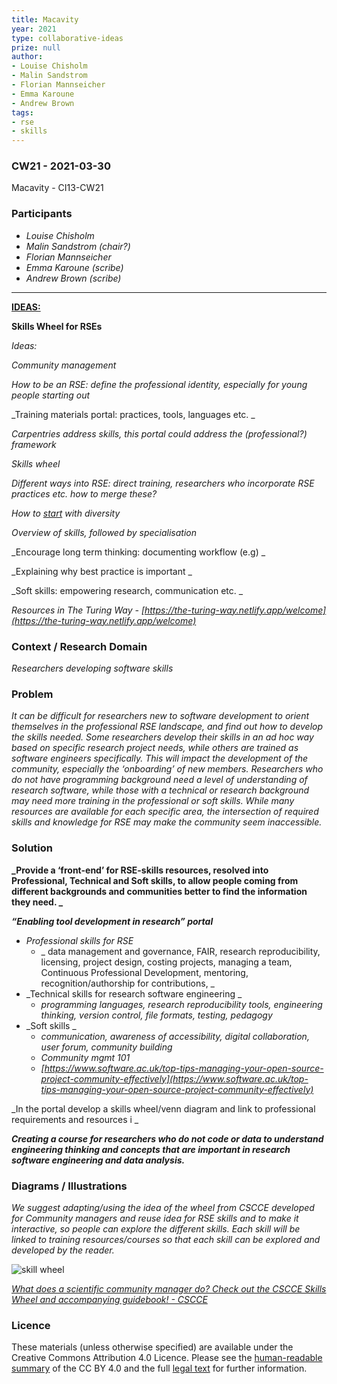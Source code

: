 ```yaml
---
title: Macavity
year: 2021
type: collaborative-ideas
prize: null
author:
- Louise Chisholm
- Malin Sandstrom
- Florian Mannseicher
- Emma Karoune
- Andrew Brown
tags:
- rse
- skills
---
```


### CW21 - 2021-03-30

Macavity - CI13-CW21

### **Participants**

* _Louise Chisholm_
* _Malin Sandstrom (chair?)_
* _Florian Mannseicher_
* _Emma Karoune (scribe)_
* _Andrew Brown (scribe)_

---


**<span style="text-decoration:underline;">IDEAS:</span>**

**Skills Wheel for RSEs**

_Ideas:_

_Community management_

_How to be an RSE: define the professional identity, especially for young people starting out_

_Training materials portal: practices, tools, languages etc. _

_Carpentries address skills, this portal could address the (professional?) framework_

_Skills wheel_

_Different ways into RSE: direct training, researchers who incorporate RSE practices etc. how to merge these?_

_How to <span style="text-decoration:underline;">start</span> with diversity_

_Overview of skills, followed by specialisation_

_Encourage long term thinking: documenting workflow (e.g) _

_Explaining why best practice is important _

_Soft skills: empowering research, communication etc.  _

_Resources in The Turing Way - [https://the-turing-way.netlify.app/welcome](https://the-turing-way.netlify.app/welcome)_


### **Context / Research Domain**

_Researchers developing software skills_


### **Problem**

_It can be difficult for researchers new to software development to orient themselves in the professional RSE landscape, and find out how to develop the skills needed. Some researchers develop their skills in an ad hoc way based on specific research project needs, while others are trained as software engineers specifically. This will impact the development of the community, especially the ‘onboarding’ of new members. Researchers who do not have programming background need a level of understanding of research software, while those with a technical or research background may need more training in the professional or soft skills. While many resources are available for each specific area, the intersection of required skills and knowledge for RSE may make the community seem inaccessible._


### **Solution**


**_Provide a ‘front-end’ for RSE-skills resources, resolved into Professional, Technical and Soft skills, to allow people coming from different backgrounds and communities better to find the information they need. _**

**_“Enabling tool development in research” portal_**



*   _Professional skills for RSE_
    *   _ data management and governance, FAIR, research reproducibility, licensing, project design, costing projects, managing a team, Continuous Professional Development, mentoring, recognition/authorship for contributions, _
*   _Technical skills for research software engineering _
    *   _programming languages, research reproducibility tools, engineering thinking, version control, file formats, testing, pedagogy_
*   _Soft skills _
    *   _communication, awareness of accessibility, digital collaboration, user forum, community building_
    *   _Community mgmt 101_
    *   _[https://www.software.ac.uk/top-tips-managing-your-open-source-project-community-effectively](https://www.software.ac.uk/top-tips-managing-your-open-source-project-community-effectively)_

_In the portal develop a skills wheel/venn diagram and link to professional requirements and resources i _

**_Creating a course for researchers who do not code or data to understand engineering thinking and concepts that are important in research software engineering and data analysis._**


### **Diagrams / Illustrations**

_We suggest adapting/using the idea of the wheel from CSCCE developed for Community managers and reuse idea for RSE skills and to make it interactive, so people can explore the different skills. Each skill will be linked to training resources/courses so that each skill can be explored and developed by the reader._




![skill wheel](../images/cw21-skills.jpg)


_[What does a scientific community manager do? Check out the CSCCE Skills Wheel and accompanying guidebook! - CSCCE](https://www.cscce.org/2021/01/25/what-does-a-scientific-community-manager-do-check-out-the-cscce-skills-wheel-and-accompanying-guidebook/)_


### Licence

These materials (unless otherwise specified) are available under the Creative Commons Attribution 4.0 Licence. Please see the [human-readable summary](https://creativecommons.org/licenses/by/4.0/) of the CC BY 4.0 and the full [legal text](https://creativecommons.org/licenses/by/4.0/legalcode) for further information. 


